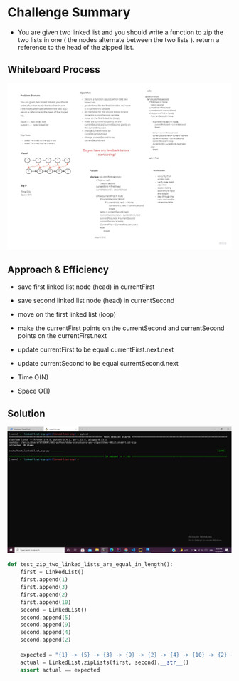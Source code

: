 # Challenge Summary

- You are given two linked list and you should write a function to zip the two lists in one
( the nodes alternate between the two lists ). return a reference to the head of the zipped list.


## Whiteboard Process
![](zip-linked_lists.jpg)

## Approach & Efficiency
<!-- What approach did you take? Why? What is the Big O space/time for this approach? -->
- save first linked list node (head) in currentFirst
-  save second linked list node (head) in currentSecond
- move on the first linked list (loop)
- make the currentFirst points on the currentSecond and currentSecond points on the currentFirst.next
- update currentFirst to be equal currentFirst.next.next
- update  currentSecond to be equal  currentSecond.next

- Time O(N)
- Space O(1)
  
## Solution
<!-- Show how to run your code, and examples of it in action -->

![](zip.png)

```python
def test_zip_two_linked_lists_are_equal_in_length():
    first = LinkedList()
    first.append(1)
    first.append(3)
    first.append(2)
    first.append(10)
    second = LinkedList()
    second.append(5)
    second.append(9)
    second.append(4)
    second.append(2)

    expected = "{1} -> {5} -> {3} -> {9} -> {2} -> {4} -> {10} -> {2} -> NULL"
    actual = LinkedList.zipLists(first, second).__str__()
    assert actual == expected

```





